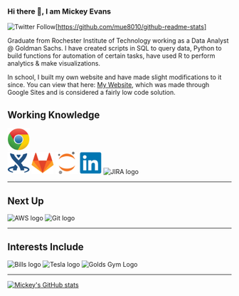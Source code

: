 ### Hi there 👋, I am Mickey Evans
![Twitter Follow](https://img.shields.io/twitter/follow/MickeyEvans_?style=social)[https://github.com/mue8010/github-readme-stats]

Graduate from Rochester Institute of Technology working as a Data Analyst @ Goldman Sachs. 
I have created scripts in SQL to query data, Python to build functions for automation of certain tasks, have used R to perform analytics & make visualizations. 

In school, I built my own website and have made slight modifications to it since. You can view that here: [My Website](https://sites.google.com/g.rit.edu/mickey/), which was made through Google Sites and is considered a fairly low code solution.

## Working Knowledge
<img src="https://github.com/devicons/devicon/blob/master/icons/chrome/chrome-original.svg" 
					alt="Chrome logo" width="50" height="50" />			
<img src="https://github.com/devicons/devicon/blob/master/icons/confluence/confluence-original.svg" 
					alt="Confluence logo" width="50" height="50" /> 
<img src="https://github.com/devicons/devicon/blob/master/icons/gitlab/gitlab-original.svg" 
					alt="GitLab logo" width="50" height="50" /> 
<img src="https://github.com/devicons/devicon/blob/master/icons/jupyter/jupyter-original.svg" 
					alt="Jupyter logo" width="50" height="50" /> 
<img src="https://github.com/devicons/devicon/blob/master/icons/linkedin/linkedin-original.svg" 
					alt="LinkedIn logo" width="50" height="50" /> 
<img src="https://cdn.worldvectorlogo.com/logos/jira-1.svg" 
					alt="JIRA logo" width="50" height="50" /> 

---

## Next Up
<img src="https://cdn.worldvectorlogo.com/logos/aws-2.svg" 
					alt="AWS logo" width="50" height="50" /> 
<img src="https://cdn.worldvectorlogo.com/logos/git.svg" 
					alt="Git logo" width="50" height="50" />

---

## Interests Include
<img src="https://cdn.worldvectorlogo.com/logos/buffalo-bills-4.svg" 
					alt="Bills logo" width="50" height="50" /> 
<img src="https://cdn.worldvectorlogo.com/logos/tesla-9.svg" 
					alt="Tesla logo" width="50" height="50" /> 
<img src="https://cdn.worldvectorlogo.com/logos/gold-s-gym.svg" 
					alt="Golds Gym Logo" width="50" height="50" /> 

---

[![Mickey's GitHub stats](https://github-readme-stats.vercel.app/api?username=mue8010)](https://github.com/mue8010/github-readme-stats)

 
<!--
**mue8010/mue8010** is a ✨ _special_ ✨ repository because its `README.md` (this file) appears on your GitHub profile.

Here are some ideas to get you started:

- 🔭 I’m currently working on ...
- 🌱 I’m currently learning ...
- 👯 I’m looking to collaborate on ...
- 🤔 I’m looking for help with ...
- 💬 Ask me about ...
- 📫 How to reach me: ...
- 😄 Pronouns: ...
- ⚡ Fun fact: ...
-->
